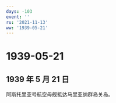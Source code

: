 ```yaml
---
days: -103
event: ''
ru: '2021-11-13'
ww: '1939-05-21'
---
```


# 1939-05-21

## 1939 年 5 月 21 日

阿斯托里亚号航空母舰抵达马里亚纳群岛关岛。
